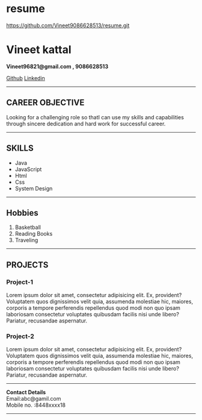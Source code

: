 # resume
https://github.com/Vineet9086628513/resume.git
<!DOCTYPE html>
<html lang="en">
<head>
    <meta charset="UTF-8">
    <meta http-equiv="X-UA-Compatible" content="IE=edge">
    <meta name="viewport" content="width=device-width, initial-scale=1.0">
    <title>RESUME</title>
</head>
<body>
   <h1> Vineet kattal </h1>
     <p><b>Vineet96821@gmail.com , 9086628513</b></p>
     <a href=" https://github.com/Vineet9086628513"> Github</a>
     <a href=" https://www.linkedin.com/in/vineet-kattal-50282a1ba/">Linkedin</a>
<hr>
   <h2>CAREER OBJECTIVE</h2>
       <p>
        Looking for a challenging role so thatI can use my skills and capabilities through 
          sincere dedication and hard work for successful career.
        </p>
<hr>
    <h2>SKILLS</h2>
      <ul>
            <li>Java</li>
            <li> JavaScript</li>
            <li>Html </li>
            <li> Css</li>
            <li>System Design</li>
      </ul>
<hr>
    <h2>Hobbies</h2>
      <ol>
         <li>Basketball</li>
         <li>Reading Books</li>
         <li>Traveling</li>
      </ol>
<hr>
    <h2>PROJECTS</h2>
      <h3>Project-1</h3>
        <p>Lorem ipsum dolor sit amet, consectetur adipisicing elit. 
Ex, provident? Voluptatem quos dignissimos velit quia, assumenda molestiae hic, maiores, corporis a tempore perferendis
 repellendus quod modi non quo ipsam laboriosam consectetur voluptates quibusdam facilis nisi unde libero? Pariatur, recusandae aspernatur.</p>
      <h3>Project-2</h3>
        <p>Lorem ipsum dolor sit amet, consectetur adipisicing elit.
 Ex, provident? Voluptatem quos dignissimos velit quia, assumenda molestiae hic, maiores, corporis a tempore perferendis repellendus quod modi non quo ipsam laboriosam consectetur voluptates quibusdam facilis nisi unde libero? Pariatur, recusandae aspernatur.
         </p> 
<hr>
       <p><b>Contact Details</b><br> 
         Email:abc@gamil.com <br>
        Mobile no. :8448xxxx18</p>


<hr>
    
</body>
</html>
